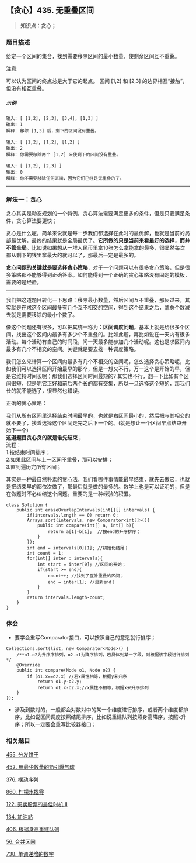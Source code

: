## 【贪心】435. 无重叠区间
> **知识点：贪心；**
### 题目描述


给定一个区间的集合，找到需要移除区间的最小数量，使剩余区间互不重叠。

注意:

可以认为区间的终点总是大于它的起点。
区间 [1,2] 和 [2,3] 的边界相互“接触”，但没有相互重叠。

##### 示例

```
输入: [ [1,2], [2,3], [3,4], [1,3] ]
输出: 1
解释: 移除 [1,3] 后，剩下的区间没有重叠。

输入: [ [1,2], [1,2], [1,2] ]
输出: 2
解释: 你需要移除两个 [1,2] 来使剩下的区间没有重叠。

输入: [ [1,2], [2,3] ]
输出: 0
解释: 你不需要移除任何区间，因为它们已经是无重叠的了。
```
---
### 解法一：贪心

贪心其实是动态规划的一个特例，贪心算法需要满足更多的条件，但是只要满足条件，贪心算法要更快；      

贪心是什么呢，简单来说就是每一步我们都选择在此时的最优解，也就是当前的局部最优解，最终的结果就是全局最优了。**它所做的只是当前来看最好的选择，而并不管全局**。比如说如果想从一堆人民币里拿10张怎么拿能拿的最多，很显然每次都从剩下的钱里拿最大的就可以了，那最后一定是最多的。     

**贪心问题的关键就是要选择贪心策略**，对于一个问题可以有很多贪心策略，但是很多策略都不能够得到正确答案。如何能得到一个正确的贪心策略没有固定的模板，需要的是经验。


---


我们把这道题目转化一下思路：移除最小数量，然后区间互不重叠，那反过来，其实就是在求这个区间最多有几个互不相交的空间，得到这个结果之后，拿总个数减去就是需要移除的最小个数了。    

像这个问题还有很多，可以把其统一称为：**区间调度问题**。基本上就是给很多个区间，找出这个区间内最多有多少个不重叠的。比如此题，再比如说在一天内有很多活动。每个活动有自己的时间段，问一天最多能参加几个活动呢。这也是求区间内最多有几个不相交的空间。关键就是要去找一种调度策略。    

我们怎么来计算一个区间内最多有几个不相交的空间呢，怎么选择贪心策略呢，比如我们可以选择区间开始最早的那个，但是一想又不行，万一这个是开始的早，但是它维持时间长呢；那我们选择区间时间最短的? 其实也不行，想一下比如有个区间很短，但是呢它正好和前后两个长的都有交集，所以一旦选择这个短的，那我们长的就不能选了，很显然也错误。   

正确的贪心策略：   

我们从所有区间里选择结束时间最早的，也就是右区间最小的，然后把与其相交的就不要了，接着选择这个区间走完之后下一个的。(就是想让一个区间早点结束开始下一个)    
**这道题目贪心贪的就是谁先结束**；    
流程：   
1.按结束时间排序；   
2.如果此区间与上一区间不重叠，那可以安排；  
3.直到遍历完所有区间；

其实是一种最自然朴素的贪心法，我们看哪件事情能最早结束，就先去做它，也就是把结束早的都依次做了，那最后就是做的最多的。数学上也是可以证明的，但是在做题时不必纠结这个问题。重要的是一种经验的积累。

```
class Solution {
    public int eraseOverlapIntervals(int[][] intervals) {
        if(intervals.length == 0) return 0;
        Arrays.sort(intervals, new Comparator<int[]>(){
            public int compare(int[] a, int[] b){
                return a[1]-b[1];  //按end的升序排序；
            }
        });
        int end = intervals[0][1]; //初始化结尾；
        int count = 1;
        for(int[] inter : intervals){
            int start = inter[0]; //区间的开始；
            if(start >= end){
                count++; //找到了互补重叠的区间；
                end = inter[1]; //更新end；
            }
        }
        return intervals.length-count;
    }
}
```

### 体会   

- 要学会重写Comparator接口，可以按照自己的意愿就行排序；  
```
Collections.sort(list, new Comparator<Node>() {
    /**o1-o2为升序序排列，o2-o1为降序排列，若具体到某一字段，则根据该字段进行排列*/
    @Override
    public int compare(Node o1, Node o2) {
        if (o1.x==o2.x) //若x属性相等，根据y来升序
            return o1.y-o2.y;
            return o1.x-o2.x;//x属性不相等，根据x来升序排列
    }
}); 
```
- 涉及到数对的，一般都会对数对中的某一个维度进行排序，或者两个维度都排序，比如说区间调度按照结尾排序，比如说重建队列按照身高降序，按照k升序；所以一定要会重写比较器接口；


### 相关题目   

[455. 分发饼干](https://www.cnblogs.com/Curryxin/p/15131541.html)     

[452. 用最少数量的箭引爆气球](https://www.cnblogs.com/Curryxin/p/15131584.html)   

[376. 摆动序列](https://www.cnblogs.com/Curryxin/p/15131649.html)   

[860. 柠檬水找零](https://www.cnblogs.com/Curryxin/p/15131749.html)    

[122. 买卖股票的最佳时机 II](https://www.cnblogs.com/Curryxin/p/15131789.html)    

[134. 加油站](https://www.cnblogs.com/Curryxin/p/15132416.html)    

[406. 根据身高重建队列](https://www.cnblogs.com/Curryxin/p/15132510.html)     

[56. 合并区间](https://www.cnblogs.com/Curryxin/p/15132618.html)    

[738. 单调递增的数字](https://www.cnblogs.com/Curryxin/p/15132729.html)

